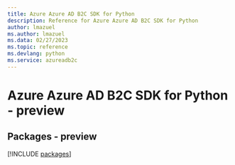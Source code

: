 ```yaml
---
title: Azure Azure AD B2C SDK for Python
description: Reference for Azure Azure AD B2C SDK for Python
author: lmazuel
ms.author: lmazuel
ms.data: 02/27/2023
ms.topic: reference
ms.devlang: python
ms.service: azureadb2c
---
```

# Azure Azure AD B2C SDK for Python - preview
## Packages - preview
[!INCLUDE [packages](azure-ad-b2c-index.md)]